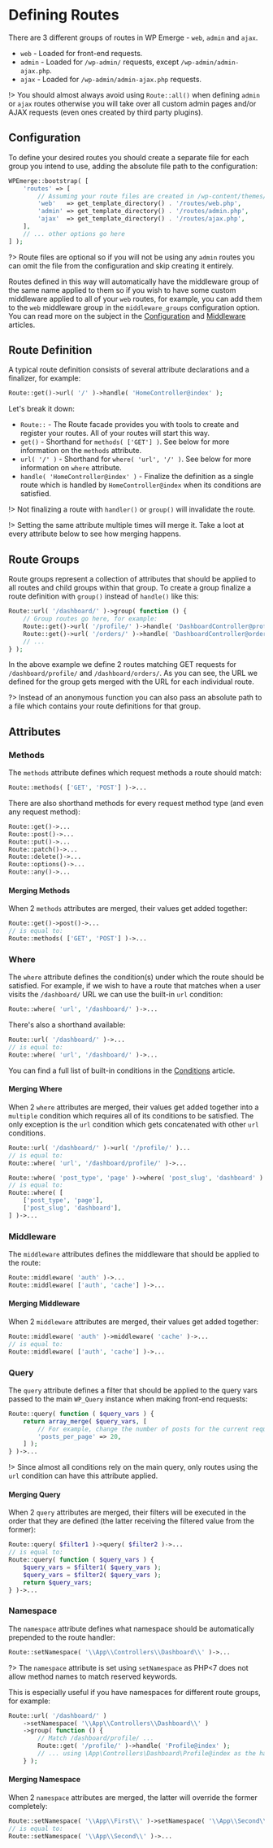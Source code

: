# Defining Routes

There are 3 different groups of routes in WP Emerge - `web`, `admin` and `ajax`.
- `web` - Loaded for front-end requests.
- `admin` - Loaded for `/wp-admin/` requests, except `/wp-admin/admin-ajax.php`.
- `ajax` - Loaded for `/wp-admin/admin-ajax.php` requests. 

!> You should almost always avoid using `Route::all()` when defining `admin` or `ajax` routes otherwise you will take over all custom admin pages and/or AJAX requests (even ones created by third party plugins).

## Configuration

To define your desired routes you should create a separate file for each group you intend to use, adding the absolute file path to the configuration:
```php
WPEmerge::bootstrap( [
    'routes' => [
        // Assuming your route files are created in /wp-content/themes/my-theme/routes/
        'web'   => get_template_directory() . '/routes/web.php',
        'admin' => get_template_directory() . '/routes/admin.php',
        'ajax'  => get_template_directory() . '/routes/ajax.php',
    ],
    // ... other options go here
] );
```

?> Route files are optional so if you will not be using any `admin` routes you can omit the file from the configuration and skip creating it entirely.

Routes defined in this way will automatically have the middleware group of the same name applied to them so if you wish to have some custom middleware applied to all of your `web` routes, for example, you can add them to the `web` middleware group in the `middleware_groups` configuration option. You can read more on the subject in the [Configuration](/framework/configuration) and [Middleware](/framework/routing/middleware) articles.

## Route Definition

A typical route definition consists of several attribute declarations and a finalizer, for example:
```php
Route::get()->url( '/' )->handle( 'HomeController@index' );
```
Let's break it down:
  - `Route::` - The Route facade provides you with tools to create and register your routes. All of your routes will start this way.
  - `get()` - Shorthand for `methods( ['GET'] )`. See below for more information on the `methods` attribute.
  - `url( '/' )` - Shorthand for `where( 'url', '/' )`. See below for more information on `where` attribute.
  - `handle( 'HomeController@index' )` - Finalize the definition as a single route which is handled by `HomeController@index` when its conditions are satisfied.
  
!> Not finalizing a route with `handler()` or `group()` will invalidate the route.

!> Setting the same attribute multiple times will merge it. Take a loot at every attribute below to see how merging happens.

## Route Groups

Route groups represent a collection of attributes that should be applied to all routes and child groups within that group.
To create a group finalize a route definition with `group()` instead of `handle()` like this:
```php
Route::url( '/dashboard/' )->group( function () {
    // Group routes go here, for example:
    Route::get()->url( '/profile/' )->handle( 'DashboardController@profile' );
    Route::get()->url( '/orders/' )->handle( 'DashboardController@orders' );
    // ...
} );
```

In the above example we define 2 routes matching GET requests for `/dashboard/profile/` and `/dashboard/orders/`. As you can see, the URL we defined for the group gets merged with the URL for each individual route.

?> Instead of an anonymous function you can also pass an absolute path to a file which contains your route definitions for that group.

## Attributes

### Methods

The `methods` attribute defines which request methods a route should match:
```php
Route::methods( ['GET', 'POST'] )->...
``` 

There are also shorthand methods for every request method type (and even any request method):
```php
Route::get()->...
Route::post()->...
Route::put()->...
Route::patch()->...
Route::delete()->...
Route::options()->...
Route::any()->...
```

#### Merging Methods

When 2 `methods` attributes are merged, their values get added together:
```php
Route::get()->post()->...
// is equal to:
Route::methods( ['GET', 'POST'] )->...
```

### Where

The `where` attribute defines the condition(s) under which the route should be satisfied. For example, if we wish to have a route that matches when a user visits the `/dashboard/` URL we can use the built-in `url` condition:
```php
Route::where( 'url', '/dashboard/' )->...
```
There's also a shorthand available:
```php
Route::url( '/dashboard/' )->...
// is equal to:
Route::where( 'url', '/dashboard/' )->...
```

You can find a full list of built-in conditions in the [Conditions](/framework/routing/conditions) article. 

#### Merging Where

When 2 `where` attributes are merged, their values get added together into a `multiple` condition which requires all of its conditions to be satisfied. The only exception is the `url` condition which gets concatenated with other `url` conditions.
```php
Route::url( '/dashboard/' )->url( '/profile/' )...
// is equal to:
Route::where( 'url', '/dashboard/profile/' )->...

Route::where( 'post_type', 'page' )->where( 'post_slug', 'dashboard' )...
// is equal to:
Route::where( [
    ['post_type', 'page'],
    ['post_slug', 'dashboard'],
] )->...
```

### Middleware

The `middleware` attributes defines the middleware that should be applied to the route:
```php
Route::middleware( 'auth' )->...
Route::middleware( ['auth', 'cache'] )->...
```

#### Merging Middleware

When 2 `middleware` attributes are merged, their values get added together:
```php
Route::middleware( 'auth' )->middleware( 'cache' )->...
// is equal to:
Route::middleware( ['auth', 'cache'] )->...
```

### Query

The `query` attribute defines a filter that should be applied to the query vars passed to the main `WP_Query` instance when making front-end requests:
```php
Route::query( function ( $query_vars ) {
    return array_merge( $query_vars, [
        // For example, change the number of posts for the current request to 20:
        'posts_per_page' => 20,
    ] );
} )->...
``` 

!> Since almost all conditions rely on the main query, only routes using the `url` condition can have this attribute applied.

#### Merging Query

When 2 `query` attributes are merged, their filters will be executed in the order that they are defined (the latter receiving the filtered value from the former):
```php
Route::query( $filter1 )->query( $filter2 )->...
// is equal to:
Route::query( function ( $query_vars ) {
    $query_vars = $filter1( $query_vars );
    $query_vars = $filter2( $query_vars );
    return $query_vars;
} )->...
```

### Namespace

The `namespace` attribute defines what namespace should be automatically prepended to the route handler:
```php
Route::setNamespace( '\\App\\Controllers\\Dashboard\\' )->...
``` 

?> The `namespace` attribute is set using `setNamespace` as PHP<7 does not allow method names to match reserved keywords.

This is especially useful if you have namespaces for different route groups, for example:
```php
Route::url( '/dashboard/' )
    ->setNamespace( '\\App\\Controllers\\Dashboard\\' )
    ->group( function () {
        // Match /dashboard/profile/ ...
        Route::get( '/profile/' )->handle( 'Profile@index' );
        // ... using \App\Controllers\Dashboard\Profile@index as the handler.
    } );
```

#### Merging Namespace

When 2 `namespace` attributes are merged, the latter will override the former completely:
```php
Route::setNamespace( '\\App\\First\\' )->setNamespace( '\\App\\Second\\' )->...
// is equal to:
Route::setNamespace( '\\App\\Second\\' )->...
```
